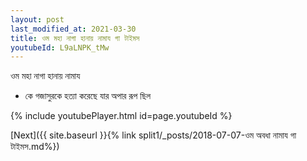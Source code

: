 ```yaml
---
layout: post
last_modified_at: 2021-03-30
title: ওম মহা নাগা হানায় নামায গা টাইমস
youtubeId: L9aLNPK_tMw
---
```

 
 
 ওম মহা নাগা হানায় নামায  
 
 -  কে গজাসুরকে হত্যা করেছে যার অপার রূপ ছিল 
 
  
 
  
 
 
 
 
 
 


{% include youtubePlayer.html id=page.youtubeId %}
 
[Next]({{ site.baseurl }}{% link  split1/_posts/2018-07-07-ওম অবধা নামায গা টাইমস.md%})
 

